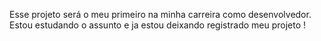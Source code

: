 Esse projeto será o meu primeiro na minha carreira como desenvolvedor. Estou estudando o assunto e ja estou deixando registrado meu projeto !
